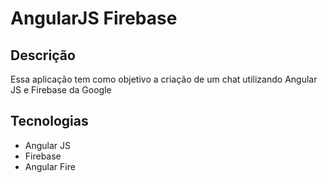 # AngularJS Firebase

## Descrição

Essa aplicação tem como objetivo a criação de um chat utilizando Angular JS e Firebase da Google

## Tecnologias
- Angular JS
- Firebase
- Angular Fire
